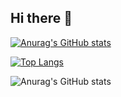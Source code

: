 ## Hi there 👋

<!--
**zccccc01/zccccc01** is a ✨ _special_ ✨ repository because its `README.md` (this file) appears on your GitHub profile.

Here are some ideas to get you started:

- 🔭 I’m currently working on ...
- 🌱 I’m currently learning ...
- 👯 I’m looking to collaborate on ...
- 🤔 I’m looking for help with ...
- 💬 Ask me about ...
- 📫 How to reach me: ...
- 😄 Pronouns: ...
- ⚡ Fun fact: ...
-->

[![Anurag's GitHub stats](https://github-readme-stats.vercel.app/api?username=zccccc01)](https://github.com/anuraghazra/github-readme-stats)

[![Top Langs](https://github-readme-stats.vercel.app/api/top-langs/?username=zccccc01)](https://github.com/anuraghazra/github-readme-stats)

![Anurag's GitHub stats](https://github-readme-stats.vercel.app/api?username=zccccc01&show_icons=true&theme=radical&bg_color=DEG,COLOR1,COLOR2,COLOR3)
